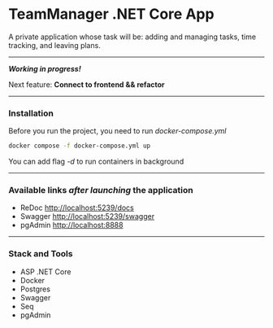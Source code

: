# TeamManager .NET Core App

A private application whose task will be: adding and managing tasks, time tracking, and leaving plans.

---

***Working in progress!***

Next feature: **Connect to frontend && refactor**

---

### Installation

Before you run the project, you need to run *docker-compose.yml*
```bash
docker compose -f docker-compose.yml up
```
You can add flag *-d* to run containers in background

---

### Available links ***after launching*** the application

-  ReDoc [http://localhost:5239/docs](http://localhost:5239/docs)
-  Swagger [http://localhost:5239/swagger](http://localhost:5239/swagger)
-  pgAdmin [http://localhost:8888](http://localhost:8888)

---

### Stack and Tools

- ASP .NET Core
- Docker
- Postgres
- Swagger
- Seq
- pgAdmin